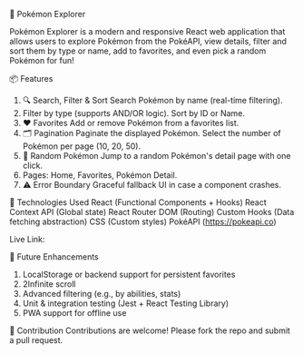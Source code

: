 🧬 Pokémon Explorer  

Pokémon Explorer is a modern and responsive React web application that allows users to explore Pokémon from the PokéAPI, view details, filter and sort them by type or name, add to favorites, and even pick a random Pokémon for fun!


📦 Features
1. 🔍 Search, Filter & Sort
Search Pokémon by name (real-time filtering).
2. Filter by type (supports AND/OR logic).
Sort by ID or Name.
3. ❤️ Favorites
Add or remove Pokémon from a favorites list.
4. 🗂 Pagination
Paginate the displayed Pokémon.
Select the number of Pokémon per page (10, 20, 50).
5. 🎲 Random Pokémon
Jump to a random Pokémon's detail page with one click.
6. Pages: Home, Favorites, Pokémon Detail.
7. ⚠️ Error Boundary
Graceful fallback UI in case a component crashes.


🧱 Technologies Used
React (Functional Components + Hooks)
React Context API (Global state)
React Router DOM (Routing)
Custom Hooks (Data fetching abstraction)
CSS (Custom styles)
PokéAPI (https://pokeapi.co)


Live Link: 


🔧 Future Enhancements
1. LocalStorage or backend support for persistent favorites
2. 2Infinite scroll
3. Advanced filtering (e.g., by abilities, stats)
4. Unit & integration testing (Jest + React Testing Library)
5. PWA support for offline use


🙌 Contribution
Contributions are welcome! Please fork the repo and submit a pull request.


